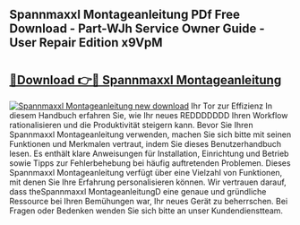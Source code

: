 ## Spannmaxxl Montageanleitung PDf Free Download - Part-WJh Service Owner Guide - User Repair Edition x9VpM

# <h2><a href="http://df8km81.blite.top/?on=Spannmaxxl+Montageanleitung">🔗Download 👉🔴 Spannmaxxl Montageanleitung</a></h2>

[![Spannmaxxl Montageanleitung new download](https://i.imgur.com/lujVjoI.png)](http://df8km81.blite.top/?on=Spannmaxxl+Montageanleitung)
Ihr Tor zur Effizienz In diesem Handbuch erfahren Sie, wie Ihr neues REDDDDDDD Ihren Workflow rationalisieren und die Produktivität steigern kann. Bevor Sie Ihren Spannmaxxl Montageanleitung verwenden, machen Sie sich bitte mit seinen Funktionen und Merkmalen vertraut, indem Sie dieses Benutzerhandbuch lesen. Es enthält klare Anweisungen für Installation, Einrichtung und Betrieb sowie Tipps zur Fehlerbehebung bei häufig auftretenden Problemen. Dieses Spannmaxxl Montageanleitung verfügt über eine Vielzahl von Funktionen, mit denen Sie Ihre Erfahrung personalisieren können. Wir vertrauen darauf, dass theSpannmaxxl MontageanleitungD eine genaue und gründliche Ressource bei Ihren Bemühungen war, Ihr neues Gerät zu beherrschen. Bei Fragen oder Bedenken wenden Sie sich bitte an unser Kundendienstteam.
